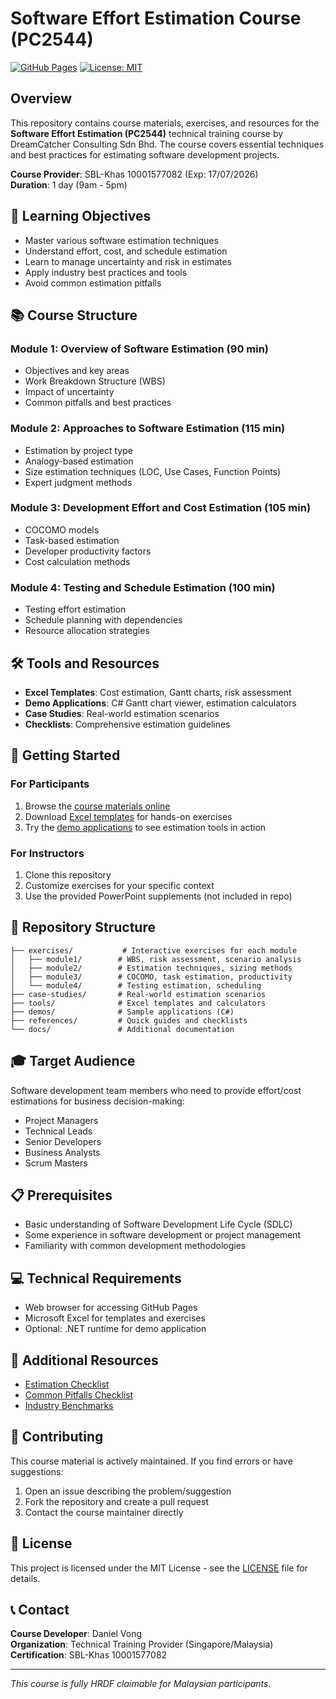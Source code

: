 # Software Effort Estimation Course (PC2544)

[![GitHub Pages](https://img.shields.io/badge/GitHub%20Pages-Live-brightgreen)](https://dvwl.github.io/software-effort-estimation-course/)
[![License: MIT](https://img.shields.io/badge/License-MIT-yellow.svg)](./LICENSE)

## Overview

This repository contains course materials, exercises, and resources for the **Software Effort Estimation (PC2544)** technical training course by DreamCatcher Consulting Sdn Bhd. The course covers essential techniques and best practices for estimating software development projects.

**Course Provider**: SBL-Khas 10001577082 (Exp: 17/07/2026)  
**Duration**: 1 day (9am - 5pm)

## 🎯 Learning Objectives

- Master various software estimation techniques
- Understand effort, cost, and schedule estimation
- Learn to manage uncertainty and risk in estimates
- Apply industry best practices and tools
- Avoid common estimation pitfalls

## 📚 Course Structure

### Module 1: Overview of Software Estimation (90 min)
- Objectives and key areas
- Work Breakdown Structure (WBS)
- Impact of uncertainty
- Common pitfalls and best practices

### Module 2: Approaches to Software Estimation (115 min)
- Estimation by project type
- Analogy-based estimation
- Size estimation techniques (LOC, Use Cases, Function Points)
- Expert judgment methods

### Module 3: Development Effort and Cost Estimation (105 min)
- COCOMO models
- Task-based estimation
- Developer productivity factors
- Cost calculation methods

### Module 4: Testing and Schedule Estimation (100 min)
- Testing effort estimation
- Schedule planning with dependencies
- Resource allocation strategies

## 🛠️ Tools and Resources

- **Excel Templates**: Cost estimation, Gantt charts, risk assessment
- **Demo Applications**: C# Gantt chart viewer, estimation calculators
- **Case Studies**: Real-world estimation scenarios
- **Checklists**: Comprehensive estimation guidelines

## 🚀 Getting Started

### For Participants
1. Browse the [course materials online](https://dvwl.github.io/software-effort-estimation-course/)
2. Download [Excel templates](./tools/) for hands-on exercises
3. Try the [demo applications](./demos/) to see estimation tools in action

### For Instructors
1. Clone this repository
2. Customize exercises for your specific context
3. Use the provided PowerPoint supplements (not included in repo)

## 📁 Repository Structure

```
├── exercises/           # Interactive exercises for each module
│   ├── module1/        # WBS, risk assessment, scenario analysis
│   ├── module2/        # Estimation techniques, sizing methods
│   ├── module3/        # COCOMO, task estimation, productivity
│   └── module4/        # Testing estimation, scheduling
├── case-studies/       # Real-world estimation scenarios
├── tools/              # Excel templates and calculators
├── demos/              # Sample applications (C#)
├── references/         # Quick guides and checklists
└── docs/               # Additional documentation
```

## 🎓 Target Audience

Software development team members who need to provide effort/cost estimations for business decision-making:
- Project Managers
- Technical Leads
- Senior Developers
- Business Analysts
- Scrum Masters

## 📋 Prerequisites

- Basic understanding of Software Development Life Cycle (SDLC)
- Some experience in software development or project management
- Familiarity with common development methodologies

## 💻 Technical Requirements

- Web browser for accessing GitHub Pages
- Microsoft Excel for templates and exercises
- Optional: .NET runtime for demo application

## 📖 Additional Resources

- [Estimation Checklist](./references/estimation-checklist.md)
- [Common Pitfalls Checklist](./references/common-pitfalls.md)
- [Industry Benchmarks](./references/productivity-benchmarks.md)

## 🤝 Contributing

This course material is actively maintained. If you find errors or have suggestions:
1. Open an issue describing the problem/suggestion
2. Fork the repository and create a pull request
3. Contact the course maintainer directly

## 📜 License

This project is licensed under the MIT License - see the [LICENSE](./LICENSE) file for details.

## 📞 Contact

**Course Developer**: Daniel Vong  
**Organization**: Technical Training Provider (Singapore/Malaysia)  
**Certification**: SBL-Khas 10001577082

---

*This course is fully HRDF claimable for Malaysian participants.*
